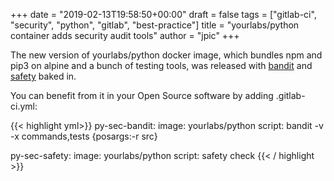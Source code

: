 +++
date = "2019-02-13T19:58:50+00:00"
draft = false
tags = ["gitlab-ci", "security", "python", "gitlab", "best-practice"]
title = "yourlabs/python container adds security audit tools"
author = "jpic"
+++

The new version of yourlabs/python docker image, which bundles npm and pip3 on alpine and a bunch of testing tools, was released with [bandit](https://pypi.org/project/bandit/) and [safety](https://pypi.org/project/safety/) baked in.

You can benefit from it in your Open Source software by adding .gitlab-ci.yml:


{{< highlight yml>}}
py-sec-bandit:
  image: yourlabs/python
  script: bandit -v -x commands,tests {posargs:-r src}

py-sec-safety:
  image: yourlabs/python
  script: safety check
{{< / highlight >}}

